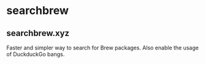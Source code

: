# searchbrew
## searchbrew.xyz
Faster and simpler way to search for Brew packages. Also enable the usage of DuckduckGo bangs. 
